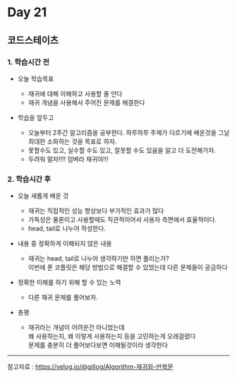 # Day 21

## 코드스테이츠

### 1. 학습시간 전
* 오늘 학습목표

    * 재귀에 대해 이해하고 사용할 줄 안다
    * 재귀 개념을 사용해서 주어진 문제를 해결한다
* 학습을 앞두고

    * 오늘부터 2주간 알고리즘을 공부한다. 하루하루 주제가 다르기에 배운것을 그날 최대한 소화하는 것을 목표로 하자.
    * 못할수도 있고, 실수할 수도 있고, 잘못할 수도 있음을 알고 더 도전해가자.
    * 두려워 말자!!!! 덤벼라 재귀야!!!
### 2. 학습시간 후
* 오늘 새롭게 배운 것

    * 재귀는 직접적인 성능 향상보다 부가적인 효과가 많다  
    * 가독성은 물론이고 사용할때도 직관적이어서 사용자 측면에서 효율적이다.
    * head, tail로 나누어 작성한다.
* 내용 중 정확하게 이해되지 않은 내용

    * 재귀는 head, tail로 나누어 생각하기만 하면 풀리는가?  
    이번에 푼 코플릿은 해당 방법으로 해결할 수 있었는데 다른 문제들이 궁금하다
* 정확한 이해를 하기 위해 할 수 있는 노력
    * 다른 재귀 문제를 풀어보자.
    
* 총평
    * 재귀라는 개념이 어려운건 아니었는데  
    왜 사용하는지, 왜 이렇게 사용하는지 등을 고민하는게 오래걸렸다  
    문제를 충분히 더 풀어보다보면 이해될것이라 생각한다

---
참고자료 : https://velog.io/@gillog/Algorithm-재귀와-반복문